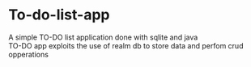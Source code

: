 # To-do-list-app 
A simple TO-DO list application done with sqlite and java  
TO-DO app exploits the use of realm db to store data and perfom crud opperations
